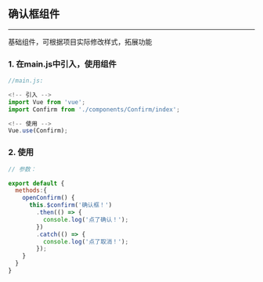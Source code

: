 ## 确认框组件

---
基础组件，可根据项目实际修改样式，拓展功能


### 1. 在main.js中引入，使用组件

``` javascript
//main.js:

<!-- 引入 -->
import Vue from 'vue';
import Confirm from './components/Confirm/index';

<!-- 使用 -->
Vue.use(Confirm);
```

### 2. 使用

``` javascript
// 参数：

export default {
  methods:{
    openConfirm() {
      this.$confirm('确认框！')
        .then(() => {
          console.log('点了确认！');
        })
        .catch(() => {
          console.log('点了取消！');
        });
    }
  }
}
```
